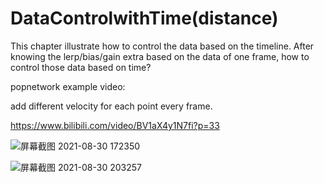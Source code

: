 # DataControlwithTime(distance)

This chapter illustrate how to control the data based on the timeline. After knowing the lerp/bias/gain extra based on the data of one frame, how to control those data based on time?

popnetwork example video:

add different velocity for each point every frame.

https://www.bilibili.com/video/BV1aX4y1N7fi?p=33

<while>

![屏幕截图 2021-08-30 172350](https://user-images.githubusercontent.com/63625631/131317688-b040632c-46f7-4006-acb0-4eb445c8e1fc.jpg)
  
![屏幕截图 2021-08-30 203257](https://user-images.githubusercontent.com/63625631/131363110-bfe08cc8-26a5-4821-8653-9262de33a0cb.jpg)

